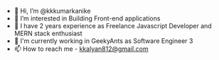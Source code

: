 - 👋 Hi, I’m @kkkumarkanike
- 👀 I’m interested in Building Front-end applications
- 🌱 I have 2 years experience as Freelance Javascript Developer and MERN stack enthusiast
- 💞️ I'm currently working in GeekyAnts as Software Engineer 3
- 📫 How to reach me - kkalyan812@gmail.com

<!---
kkkumarkanike/kkkumarkanike is a ✨ special ✨ repository because its `README.md` (this file) appears on your GitHub profile.
You can click the Preview link to take a look at your changes.
--->
